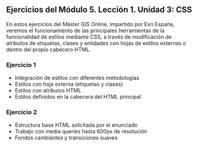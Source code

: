 ## Ejercicios del Módulo 5. Lección 1. Unidad 3: CSS

En estos ejercicios del Máster GIS Online, impartido por Esri España, veremos el funcionamiento de las principales herramientas de la funcionalidad de estilos mediante CSS, a través de modificación de atributos de etiquetas, clases y entidades con hojas de estilos externas o dentro del propio cabecero HTML.

### Ejercicio 1

- Integración de estilos con diferentes metodologías
- Estilos con hoja externa (etiquetas y clases)
- Estilos con atributos HTML
- Estilos definidos en la cabecera del HTML principal

### Ejercicio 2

- Estructura base HTML solicitada por el enunciado
- Trabajo con media queries hasta 600px de resolución
- Fondos cambiantes y transiciones suaves